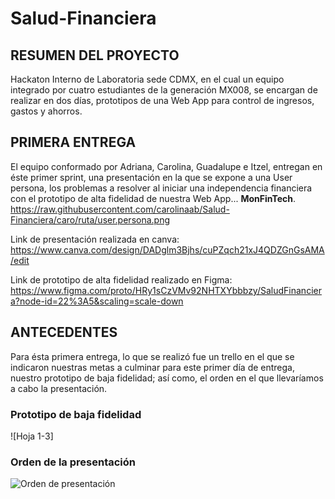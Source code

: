 # Salud-Financiera

## RESUMEN DEL PROYECTO
Hackaton Interno de Laboratoria sede CDMX,  en el cual un equipo integrado por cuatro estudiantes de la  generación MX008, se encargan de realizar en dos días, prototipos de una Web App para control de ingresos, gastos y ahorros.

## PRIMERA ENTREGA
El equipo conformado por Adriana, Carolina, Guadalupe e Itzel, entregan en éste primer sprint, una presentación en la que se expone a una User persona, los problemas a resolver al iniciar una independencia financiera con el prototipo de alta fidelidad de nuestra Web App... **MonFinTech**.
https://raw.githubusercontent.com/carolinaab/Salud-Financiera/caro/ruta/user.persona.png

Link de presentación realizada en canva:
https://www.canva.com/design/DADglm3Bjhs/cuPZqch21xJ4QDZGnGsAMA/edit


Link de prototipo de alta fidelidad realizado en Figma:
https://www.figma.com/proto/HRy1sCzVMv92NHTXYbbbzy/SaludFinanciera?node-id=22%3A5&scaling=scale-down


## ANTECEDENTES 
Para ésta primera entrega, lo que se realizó fue un trello en el que se indicaron nuestras metas a culminar para este primer día de entrega, nuestro prototipo de baja fidelidad; así como, el orden en el que llevaríamos a cabo la presentación. 

### Prototipo de baja fidelidad
![Hoja 1-3] 

### Orden de la presentación
![Orden de presentación](/Documentos/PROYECTOS_LABORATORIA/Salud_Financiera/Icons/IMG_20190723_190949)



